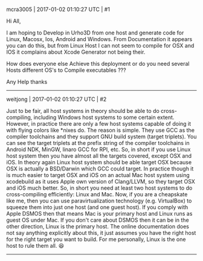 mcra3005 | 2017-01-02 01:10:27 UTC | #1

Hi All,

I am hoping to Develop in Urho3D from one host and generate code for Linux, Macosx, Ios, Android and Windows. From Documentation
it appears you can do this, but from Linux Host I can not  seem to compile for OSX and IOS it complains about Xcode Generator not being their.

How does everyone else Achieve this deployment or do you need several Hosts different OS's to Compile executables ???

Any Help thanks

-------------------------

weitjong | 2017-01-02 01:10:27 UTC | #2

Just to be fair, all host systems in theory should be able to do cross-compiling, including Windows host systems to some certain extent. However, in practice there are only a few host systems capable of doing it with flying colors like *nixes do. The reason is simple. They use GCC as the compiler toolchains and they support GNU build system (target triplets). You can see the target triplets at the prefix string of the compiler toolchains in Android NDK, MinGW, linaro GCC for RPI, etc. So, in short if you use Linux host system then you have almost all the targets covered, except OSX and iOS. In theory again Linux host system should be able target OSX because OSX is actually a BSD/Darwin which GCC could target. In practice though it is much easier to target OSX and iOS on an actual Mac host system using xcodebuild as it uses Apple own version of Clang/LLVM, so they target OSX and iOS much better. So, in short you need at least two host systems to do cross-compiling efficiently: Linux and Mac. Now, if you are a cheapskate like me, then you can use paravirtualization technology (e.g. VirtualBox) to squeeze them into just one host (and one guest host). If you comply with Apple DSMOS then that means Mac is your primary host and Linux runs as guest OS under Mac. If you don't care about DSMOS then it can be in the other direction, Linux is the primary host. The online documentation does not say anything explicitly about this, it just assumes you have the right host for the right target you want to build. For me personally, Linux is the one host to rule them all.  :laughing:

-------------------------

